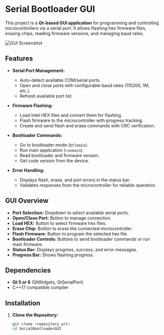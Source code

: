 # Serial Bootloader GUI

This project is a **Qt-based GUI application** for programming and controlling microcontrollers via a serial port. It allows flashing hex firmware files, erasing chips, reading firmware versions, and managing baud rates.  

![GUI Screenshot](PICBootloader/doc/ui.png)

## Features

- **Serial Port Management:**  
  - Auto-detect available COM/serial ports.  
  - Open and close ports with configurable baud rates (115200, 1M, etc.).  
  - Refresh available port list.

- **Firmware Flashing:**  
  - Load Intel HEX files and convert them for flashing.  
  - Flash firmware to the microcontroller with progress tracking.  
  - Create and send flash and erase commands with CRC verification.  

- **Bootloader Commands:**  
  - Go to bootloader mode (`btlmain`).  
  - Run main application (`runmain`).  
  - Read bootloader and firmware version.  
  - Get code version from the device.

- **Error Handling:**  
  - Displays flash, erase, and port errors in the status bar.  
  - Validates responses from the microcontroller for reliable operation.

## GUI Overview

- **Port Selection:** Dropdown to select available serial ports.  
- **Open/Close Port:** Button to manage connection.  
- **Load HEX:** Button to select firmware hex files.  
- **Erase Chip:** Button to erase the connected microcontroller.  
- **Flash Firmware:** Button to program the selected hex file.  
- **Bootloader Controls:** Buttons to send bootloader commands or run main firmware.  
- **Status Bar:** Displays progress, success, and error messages.  
- **Progress Bar:** Shows flashing progress.

## Dependencies

- **Qt 5 or 6** (QtWidgets, QtSerialPort)  
- C++17 compatible compiler  

## Installation

1. **Clone the Repository:**
   ```bash
   git clone <repository_url>
   cd SerialBootloaderGUI
